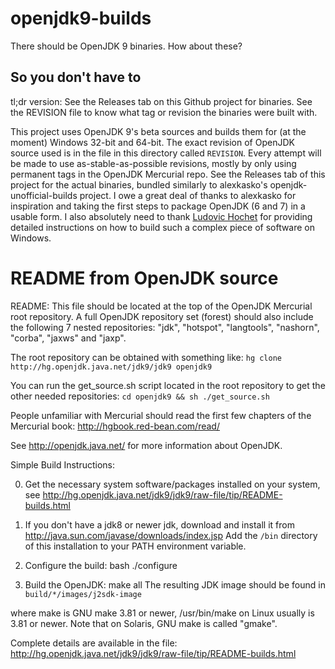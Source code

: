 # openjdk9-builds
There should be OpenJDK 9 binaries. How about these?

## So you don't have to

tl;dr version: See the Releases tab on this Github project for binaries. See
the REVISION file to know what tag or revision the binaries were built with.

This project uses OpenJDK 9's beta sources and builds them for (at the moment)
Windows 32-bit and 64-bit. The exact revision of OpenJDK source used is in the
file in this directory called `REVISION`. Every attempt will be made to use
as-stable-as-possible revisions, mostly by only using permanent tags in the
OpenJDK Mercurial repo. See the Releases tab of this project for the actual
binaries, bundled similarly to alexkasko's openjdk-unofficial-builds project.
I owe a great deal of thanks to alexkasko for inspiration and taking the first
steps to package OpenJDK (6 and 7) in a usable form. I also absolutely need to
thank [Ludovic Hochet](http://lhochet.blogspot.fr/2015/05/building-java-9-on-with-visual-studio.html)
for providing detailed instructions on how to build such a complex piece
of software on Windows.



# README from OpenJDK source

README:
  This file should be located at the top of the OpenJDK Mercurial root
  repository. A full OpenJDK repository set (forest) should also include
  the following 7 nested repositories:
    "jdk", "hotspot", "langtools", "nashorn", "corba", "jaxws"  and "jaxp".

  The root repository can be obtained with something like:
    `hg clone http://hg.openjdk.java.net/jdk9/jdk9 openjdk9`

  You can run the get_source.sh script located in the root repository to get
  the other needed repositories:
    `cd openjdk9 && sh ./get_source.sh`

  People unfamiliar with Mercurial should read the first few chapters of
  the Mercurial book: http://hgbook.red-bean.com/read/

  See http://openjdk.java.net/ for more information about OpenJDK.

Simple Build Instructions:

  0. Get the necessary system software/packages installed on your system, see
     http://hg.openjdk.java.net/jdk9/jdk9/raw-file/tip/README-builds.html

  1. If you don't have a jdk8 or newer jdk, download and install it from
     http://java.sun.com/javase/downloads/index.jsp
     Add the `/bin` directory of this installation to your PATH environment
     variable.

  2. Configure the build:
       bash ./configure

  3. Build the OpenJDK:
       make all
     The resulting JDK image should be found in `build/*/images/j2sdk-image`

where make is GNU make 3.81 or newer, /usr/bin/make on Linux usually
is 3.81 or newer. Note that on Solaris, GNU make is called "gmake".

Complete details are available in the file:
     http://hg.openjdk.java.net/jdk9/jdk9/raw-file/tip/README-builds.html
